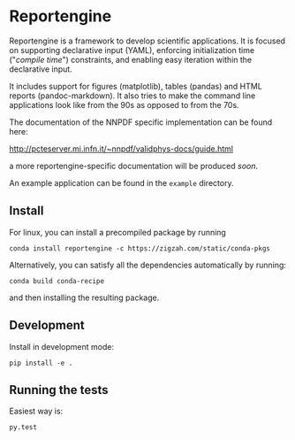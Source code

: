 Reportengine
============

Reportengine is a framework to develop scientific applications. It is
focused on supporting declarative input (YAML), enforcing
initialization time ("*compile time*") constraints, and enabling easy
iteration within the declarative input.

It includes support for figures (matplotlib), tables (pandas) and HTML
reports (pandoc-markdown). It also tries to make the command line
applications look like from the 90s as opposed to from the 70s.

The documentation of the NNPDF specific implementation can be found
here:

http://pcteserver.mi.infn.it/~nnpdf/validphys-docs/guide.html

a more reportengine-specific documentation will be produced *soon*.

An example application can be found in the `example` directory.


Install
-------

For linux, you can install a precompiled package by running

````
conda install reportengine -c https://zigzah.com/static/conda-pkgs

````

Alternatively, you can satisfy all the dependencies automatically by
running:

````
conda build conda-recipe
````

and then installing the resulting package.


Development
-----------

Install in development mode:

````
pip install -e .
````

Running the tests
-----------------

Easiest way is:

````
py.test
````
